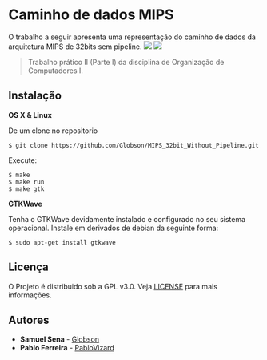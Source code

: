 # Caminho de dados MIPS
O trabalho a seguir apresenta uma representação do caminho de dados da arquitetura MIPS de 32bits sem pipeline.
                      ![](https://i.imgur.com/zGtj9kI.png)
![](https://i.imgur.com/gM81AYY.jpg)
>Trabalho prático II (Parte I) da disciplina de Organização de Computadores I.






## Instalação

**OS X & Linux**

De um clone no repositorio
```
$ git clone https://github.com/Globson/MIPS_32bit_Without_Pipeline.git
```

Execute:
```
$ make
$ make run
$ make gtk
```

**GTKWave**

Tenha o GTKWave devidamente instalado e configurado no seu sistema operacional. Instale em derivados de debian da seguinte forma:
```
$ sudo apt-get install gtkwave
```

## Licença

O Projeto é distribuido sob a GPL v3.0.
Veja [LICENSE](https://github.com/Globson/MIPS_32bit_Without_Pipeline/blob/master/LICENSE) para mais informações.



## Autores


* **Samuel Sena** - [Globson](https://github.com/Globson)
* **Pablo Ferreira**  - [PabloVizard](https://github.com/PabloVizard)
